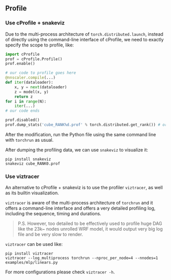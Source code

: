 ## Profile

### Use cProfile + snakeviz

Due to the multi-process architecture of `torch.distributed.launch`, instead of directly using
the command-line interface of cProfile, we need to exactly specify the scope to profile, like:

```python
import cProfile
prof = cProfile.Profile()
prof.enable()

# our code to profile goes here
@nnscaler.compile(...)
def iter(dataloader):
    x, y = next(dataloader)
    z = model(x, y)
    return z
for i in range(N):
    iter(...)
# our code ends

prof.disabled()
prof.dump_stats('cube_RANK%d.prof' % torch.distributed.get_rank()) # or use TID/PID, if to profile multi-thread/-process program.
```

After the modification, run the Python file using the same command line with `torchrun` as usual.

After dumping the profiling data, we can use `snakeviz` to visualize it:

```shell
pip install snakeviz
snakeviz cube_RANK0.prof
```

### Use viztracer

An alternative to cProfile + snakeviz is to use the profiler `viztracer`, 
as well as its builtin visualization.

`viztracer` is aware of the multi-process architecture of `torchrun` and it offers a command-line
interface and offers a very detailed profiling log, including the sequence, timing and durations.

> P.S. However, too detailed to be effectively used to profile huge DAG like the 23k~ nodes unrolled
> WRF model, it would output very big log file and be very slow to render.

`viztracer` can be used like:

```shell
pip install viztracer
viztracer --log_multiprocess torchrun --nproc_per_node=4 --nnodes=1 examples/mlp/linears.py
```

For more configurations please check `viztracer -h`.
